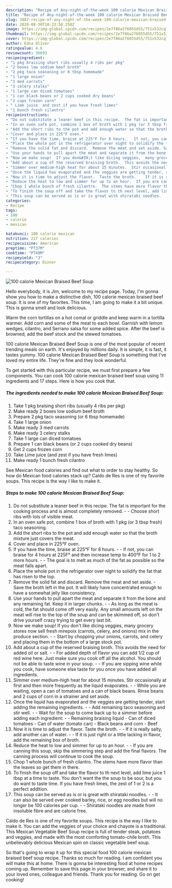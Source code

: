 ```yaml
---
description: "Recipe of Any-night-of-the-week 100 calorie Mexican Braised Beef Soup"
title: "Recipe of Any-night-of-the-week 100 calorie Mexican Braised Beef Soup"
slug: 3887-recipe-of-any-night-of-the-week-100-calorie-mexican-braised-beef-soup
date: 2020-08-30T10:23:58.250Z
image: https://img-global.cpcdn.com/recipes/2e7f86a2f6055d55/751x532cq70/100-calorie-mexican-braised-beef-soup-recipe-main-photo.jpg
thumbnail: https://img-global.cpcdn.com/recipes/2e7f86a2f6055d55/751x532cq70/100-calorie-mexican-braised-beef-soup-recipe-main-photo.jpg
cover: https://img-global.cpcdn.com/recipes/2e7f86a2f6055d55/751x532cq70/100-calorie-mexican-braised-beef-soup-recipe-main-photo.jpg
author: Edna Oliver
ratingvalue: 4.6
reviewcount: 36693
recipeingredient:
- "1 pkg braising short ribs usually 4 ribs per pkg"
- "2 boxes low sodium beef broth"
- "2 pkg taco seasoning or 6 tbsp homemade"
- "1 large onion"
- "3 med carrots"
- "3 celery stalks"
- "1 large can diced tomatoes"
- "1 can black beans or 2 cups cooked dry beans"
- "2 cups frozen corn"
- " Lime juice  and zest if you have fresh limes"
- "1 bunch fresh cilantro"
recipeinstructions:
- "Do not substitute a leaner beef in this recipe.  The fat is important for the cooking process and is almost completely removed.  Choose short ribs with lots of visible meat."
- "In an oven safe pot, combine 1 box of broth with 1 pkg (or 3 tbsp fresh) taco seasoning."
- "Add the short ribs to the pot and add enough water so that the broth mixture just covers the meat."
- "Cover and place in 225°F oven."
- "If you have the time, braise at 225°F for 8 hours.   If not, you can braise for 4 hours at 225F° and then increase temp to 400°F for 1 to 2 more hours.  The goal is to melt as much of the fat as possible so the meat falls apart."
- "Place the whole pot in the refrigerator over night to solidify the fat that has risen to the top."
- "Remove the solid fat and discard.  Remove the meat and set aside. Save the broth left in the pot.  It will likely have concentrated enough to have a somewhat jelly like consistency."
- "Use your hands to pull apart the meat and separate it from the bone and any remaining fat.  Keep it in larger chunks.  As long as the meat is cold, the fat should come off very easily.   Any small amounts left on the meat will rise to the top of the soup and can be skimmed off, so don&#39;t drive yourself crazy trying to get every last bit."
- "Now we make soup!  If you don&#39;t like dicing veggies,  many grocery stores now sell fresh mirepoix (carrots, celery, and onions) mix in the produce section.   Start by chopping your onions, carrots, and celery and placing them in the bottom of a large stock pot."
- "Add about a cup of the reserved braising broth.  This avoids the need for added oil or salt.  For added depth of flavor you can add 1/2 cup of red wine here.  Just make sure you cook off all the alcohol.  You should not be able to taste wine in your soup.  If you are sipping wine while you cook, have someone else taste for you once you have added all ingredients."
- "Simmer over medium-high heat for about 15 minutes.  Stir occasionally at first and then more frequently as the liquid evaporates.  While you are waiting, open a can of tomatoes and a can of black beans.  Rinse beans and 2 cups of corn in a strainer and set aside."
- "Once the liquid has evaporated and the veggies are getting tender, start adding the remaining ingredients.    Add remaining taco seasoning and stir well.   Wait for the soup to come back up to a simmer before adding each ingredient:  Remaining braising liquid Can of diced tomatoes  Can of water (tomato can) Black beans and corn Beef"
- "Now it is time to adjust the flavor.  Taste the broth.    If it is really salty, add another can of water.  If it is just right or a little lacking in flavor, add the remaining box of broth."
- "Reduce the heat to low and simmer for up to an hour.  If you are canning this soup, skip the simmering step and add the final flavors.   The canning process will continue to cook the soup."
- "Chop 1 whole bunch of fresh cilantro.  The stems have more flavor than the leaves so get them in there."
- "To finish the soup off and take the flavor to th next level, add lime juice 1 tbsp at a time to taste.  You don&#39;t want the the soup to be sour, but you do want to taste lime.  If you have fresh limes,  the zest of 1 or 2 is a perfect addition."
- "This soup can be served as is or is great with shirataki noodles.    It can also be served over cooked barley, rice, or egg noodles but will no longer be 100 calories per cup.   Shirataki noodles are made from insoluble fibre and are calorie free."
categories:
- Recipe
tags:
- 100
- calorie
- mexican

katakunci: 100 calorie mexican 
nutrition: 217 calories
recipecuisine: American
preptime: "PT37M"
cooktime: "PT49M"
recipeyield: "3"
recipecategory: Dinner

---
```



![100 calorie Mexican Braised Beef Soup](https://img-global.cpcdn.com/recipes/2e7f86a2f6055d55/751x532cq70/100-calorie-mexican-braised-beef-soup-recipe-main-photo.jpg)

Hello everybody, it is Jim, welcome to my recipe page. Today, I'm gonna show you how to make a distinctive dish, 100 calorie mexican braised beef soup. It is one of my favorites. This time, I am going to make it a bit unique. This is gonna smell and look delicious.

Warm the corn tortillas on a hot comal or griddle and keep warm in a tortilla warmer. Add corn and some of the meat to each bowl. Garnish with lemon wedges, cilantro, and Serrano salsa for some added spice. After the beef is browned, add the beef stock and the stewed tomatoes.

100 calorie Mexican Braised Beef Soup is one of the most popular of recent trending meals on earth. It's enjoyed by millions daily. It is simple, it is fast, it tastes yummy. 100 calorie Mexican Braised Beef Soup is something that I've loved my entire life. They're fine and they look wonderful.


To get started with this particular recipe, we must first prepare a few components. You can cook 100 calorie mexican braised beef soup using 11 ingredients and 17 steps. Here is how you cook that.

<!--inarticleads1-->

##### The ingredients needed to make 100 calorie Mexican Braised Beef Soup:

1. Take 1 pkg braising short ribs (usually 4 ribs per pkg)
1. Make ready 2 boxes low sodium beef broth
1. Prepare 2 pkg taco seasoning (or 6 tbsp homemade)
1. Take 1 large onion
1. Make ready 3 med carrots
1. Make ready 3 celery stalks
1. Take 1 large can diced tomatoes
1. Prepare 1 can black beans (or 2 cups cooked dry beans)
1. Get 2 cups frozen corn
1. Take  Lime juice  (and zest if you have fresh limes)
1. Make ready 1 bunch fresh cilantro


See Mexican food calories and find out what to order to stay healthy. So how do Mexican food calories stack up? Caldo de Res is one of my favorite soups. This recipe is the way I like to make it. 

<!--inarticleads2-->

##### Steps to make 100 calorie Mexican Braised Beef Soup:

1. Do not substitute a leaner beef in this recipe.  The fat is important for the cooking process and is almost completely removed. -  - Choose short ribs with lots of visible meat.
1. In an oven safe pot, combine 1 box of broth with 1 pkg (or 3 tbsp fresh) taco seasoning.
1. Add the short ribs to the pot and add enough water so that the broth mixture just covers the meat.
1. Cover and place in 225°F oven.
1. If you have the time, braise at 225°F for 8 hours.  -  - If not, you can braise for 4 hours at 225F° and then increase temp to 400°F for 1 to 2 more hours. -  - The goal is to melt as much of the fat as possible so the meat falls apart.
1. Place the whole pot in the refrigerator over night to solidify the fat that has risen to the top.
1. Remove the solid fat and discard.  Remove the meat and set aside. - Save the broth left in the pot.  It will likely have concentrated enough to have a somewhat jelly like consistency.
1. Use your hands to pull apart the meat and separate it from the bone and any remaining fat.  Keep it in larger chunks. -  - As long as the meat is cold, the fat should come off very easily.   Any small amounts left on the meat will rise to the top of the soup and can be skimmed off, so don&#39;t drive yourself crazy trying to get every last bit.
1. Now we make soup!  If you don&#39;t like dicing veggies,  many grocery stores now sell fresh mirepoix (carrots, celery, and onions) mix in the produce section.  -  - Start by chopping your onions, carrots, and celery and placing them in the bottom of a large stock pot.
1. Add about a cup of the reserved braising broth.  This avoids the need for added oil or salt. -  - For added depth of flavor you can add 1/2 cup of red wine here.  Just make sure you cook off all the alcohol.  You should not be able to taste wine in your soup. -  - If you are sipping wine while you cook, have someone else taste for you once you have added all ingredients.
1. Simmer over medium-high heat for about 15 minutes.  Stir occasionally at first and then more frequently as the liquid evaporates. -  - While you are waiting, open a can of tomatoes and a can of black beans.  Rinse beans and 2 cups of corn in a strainer and set aside.
1. Once the liquid has evaporated and the veggies are getting tender, start adding the remaining ingredients.   -  - Add remaining taco seasoning and stir well.  -  - Wait for the soup to come back up to a simmer before adding each ingredient: -  - Remaining braising liquid - Can of diced tomatoes  - Can of water (tomato can) - Black beans and corn - Beef
1. Now it is time to adjust the flavor.  Taste the broth.   -  - If it is really salty, add another can of water. -  - If it is just right or a little lacking in flavor, add the remaining box of broth.
1. Reduce the heat to low and simmer for up to an hour. -  - If you are canning this soup, skip the simmering step and add the final flavors.   The canning process will continue to cook the soup.
1. Chop 1 whole bunch of fresh cilantro.  The stems have more flavor than the leaves so get them in there.
1. To finish the soup off and take the flavor to th next level, add lime juice 1 tbsp at a time to taste.  You don&#39;t want the the soup to be sour, but you do want to taste lime.  If you have fresh limes,  the zest of 1 or 2 is a perfect addition.
1. This soup can be served as is or is great with shirataki noodles.   -  - It can also be served over cooked barley, rice, or egg noodles but will no longer be 100 calories per cup.  -  - Shirataki noodles are made from insoluble fibre and are calorie free.


Caldo de Res is one of my favorite soups. This recipe is the way I like to make it. You can add the veggies of your choice and chayote is a traditional. This Mexican Vegetable Beef Soup recipe is full of tender steak, potatoes and veggies, and made with the most comforting tomato-chile broth. This unbelievably delicious Mexican spin on classic vegetable beef soup. 

So that's going to wrap it up for this special food 100 calorie mexican braised beef soup recipe. Thanks so much for reading. I am confident you will make this at home. There is gonna be interesting food at home recipes coming up. Remember to save this page in your browser, and share it to your loved ones, colleague and friends. Thank you for reading. Go on get cooking!
